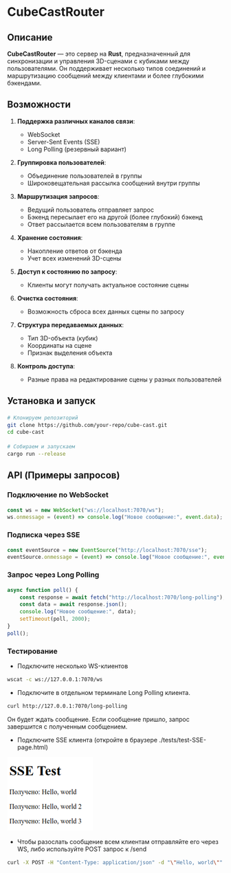# CubeCastRouter

## Описание

**CubeCastRouter** — это сервер на **Rust**, предназначенный для синхронизации и управления 3D-сценами с кубиками между пользователями. Он поддерживает несколько типов соединений и маршрутизацию сообщений между клиентами и более глубокими бэкендами.

## Возможности

1. **Поддержка различных каналов связи**:

   - WebSocket
   - Server-Sent Events (SSE)
   - Long Polling (резервный вариант)

2. **Группировка пользователей**:

   - Объединение пользователей в группы
   - Широковещательная рассылка сообщений внутри группы

3. **Маршрутизация запросов**:

   - Ведущий пользователь отправляет запрос
   - Бэкенд пересылает его на другой (более глубокий) бэкенд
   - Ответ рассылается всем пользователям в группе

4. **Хранение состояния**:

   - Накопление ответов от бэкенда
   - Учет всех изменений 3D-сцены

5. **Доступ к состоянию по запросу**:

   - Клиенты могут получать актуальное состояние сцены

6. **Очистка состояния**:

   - Возможность сброса всех данных сцены по запросу

7. **Структура передаваемых данных**:

   - Тип 3D-объекта (кубик)
   - Координаты на сцене
   - Признак выделения объекта

8. **Контроль доступа**:

   - Разные права на редактирование сцены у разных пользователей

## Установка и запуск

```sh
# Клонируем репозиторий
git clone https://github.com/your-repo/cube-cast.git
cd cube-cast

# Собираем и запускаем
cargo run --release
```

## API (Примеры запросов)

### Подключение по WebSocket

```javascript
const ws = new WebSocket("ws://localhost:7070/ws");
ws.onmessage = (event) => console.log("Новое сообщение:", event.data);
```

### Подписка через SSE

```javascript
const eventSource = new EventSource("http://localhost:7070/sse");
eventSource.onmessage = (event) => console.log("Новое сообщение:", event.data);
```

### Запрос через Long Polling

```javascript
async function poll() {
    const response = await fetch("http://localhost:7070/long-polling");
    const data = await response.json();
    console.log("Новое сообщение:", data);
    setTimeout(poll, 2000);
}
poll();
```

### Тестирование

- Подключите несколько WS-клиентов

```bash
wscat -c ws://127.0.0.1:7070/ws
```

- Подключите в отдельном терминале Long Polling клиента.

```bash
curl http://127.0.0.1:7070/long-polling
```

Он будет ждать сообщение. Если сообщение пришло, запрос завершится с полученным сообщением.

- Подключите SSE клиента (откройте в браузере ./tests/test-SSE-page.html)

![SSE page](./files/sse_test_172322.png)

- Чтобы разослать сообщение всем клиентам отправляйте его через WS, либо используйте POST запрос к /send

```bash
curl -X POST -H "Content-Type: application/json" -d "\"Hello, world\"" http://127.0.0.1:7070/send
```

